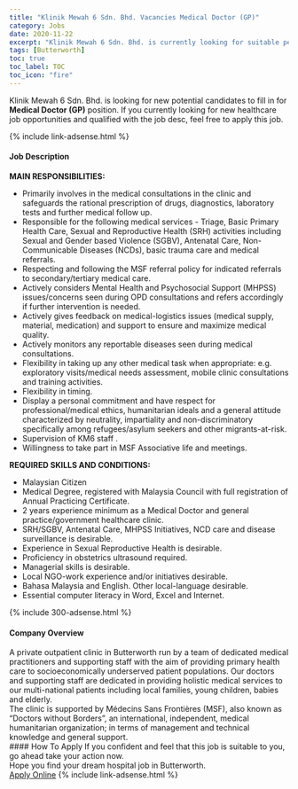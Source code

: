 ```yaml
---
title: "Klinik Mewah 6 Sdn. Bhd. Vacancies Medical Doctor (GP)" 
category: Jobs 
date: 2020-11-22 
excerpt: "Klinik Mewah 6 Sdn. Bhd. is currently looking for suitable person to fill in the Medical Doctor (GP) which positioned at Butterworth" 
tags: [Butterworth] 
toc: true 
toc_label: TOC 
toc_icon: "fire" 
--- 
```


<p>Klinik Mewah 6 Sdn. Bhd. is looking for new potential candidates to fill in for <b>Medical Doctor (GP)</b> position. If you currently looking for new healthcare job opportunities and qualified with the job desc, feel free to apply this job.
</p>{% include link-adsense.html %} 
<div><div><div><h4>Job Description</h4></div></div><div><div><span><div><div><div><strong>MAIN RESPONSIBILITIES:</strong></div><ul><li>Primarily involves in the medical consultations in the clinic and safeguards the rational prescription of drugs, diagnostics, laboratory tests and further medical follow up.</li><li>Responsible for the following medical services - Triage, Basic Primary Health Care, Sexual and Reproductive Health (SRH) activities including Sexual and Gender based Violence (SGBV), Antenatal Care, Non-Communicable Diseases (NCDs), basic trauma care and medical referrals.</li><li>Respecting and following the MSF referral policy for indicated referrals to secondary/tertiary medical care.</li><li>Actively considers Mental Health and Psychosocial Support (MHPSS) issues/concerns seen during OPD consultations and refers accordingly if further intervention is needed.</li><li>Actively gives feedback on medical-logistics issues (medical supply, material, medication) and support to ensure and maximize medical quality.</li><li>Actively monitors any reportable diseases seen during medical consultations.</li><li>Flexibility in taking up any other medical task when appropriate: e.g. exploratory visits/medical needs assessment, mobile clinic consultations and training activities.</li><li>Flexibility in timing.</li><li>Display a personal commitment and have respect for professional/medical ethics, humanitarian ideals and a general attitude characterized by neutrality, impartiality and non-discriminatory specifically among refugees/asylum seekers and other migrants-at-risk.</li><li>Supervision of KM6 staff .</li><li>Willingness to take part in MSF Associative life and meetings.</li></ul><div><strong>REQUIRED SKILLS AND CONDITIONS:</strong></div><ul><li>Malaysian Citizen</li><li>Medical Degree, registered with Malaysia Council with full registration of Annual Practicing Certificate.</li><li>2 years experience minimum as a Medical Doctor and general practice/government healthcare clinic.</li><li>SRH/SGBV, Antenatal Care, MHPSS Initiatives, NCD care and disease surveillance is desirable.</li><li>Experience in Sexual Reproductive Health is desirable.</li><li>Proficiency in obstetrics ultrasound required.</li><li>Managerial skills is desirable.</li><li>Local NGO-work experience and/or initiatives desirable.</li><li>Bahasa Malaysia and English. Other local-language desirable.</li><li>Essential computer literacy in Word, Excel and Internet.</li></ul></div></div></span></div></div></div> 
{% include 300-adsense.html %} 
<div><div><div><h4>Company Overview</h4></div></div><div><div><span><div><div>
<div>
<div>A private outpatient clinic in Butterworth run by a team of dedicated medical practitioners and supporting staff with the aim of providing primary health care to socioeconomically underserved patient populations. Our doctors and supporting staff are dedicated in providing holistic medical services to our multi-national patients including local families, young children, babies and elderly.</div>
<div>The clinic is supported by M&#233;decins Sans Fronti&#232;res (MSF), also known as &#8220;Doctors without Borders&#8221;, an international, independent, medical humanitarian organization; in terms of management and technical knowledge and general support.</div>
</div>
</div></div></span></div></div></div> 
#### How To Apply 
If you confident and feel that this job is suitable to you, go ahead take your action now. <br/> 
Hope you find your dream hospital job in Butterworth. <br/> 
<a href="https://www.jobstreet.com.my/en/job/medical-doctor-gp-4419326?jobId=jobstreet-my-job-4419326&sectionRank=6&token=0~157bf1ac-c026-4326-ad5d-53bd3dcc2465&fr=SRP%20View%20In%20New%20Ta" class="btn btn--warning" target="_blank" rel="nofollow noopenner">Apply Online</a> 
{% include link-adsense.html %} 
